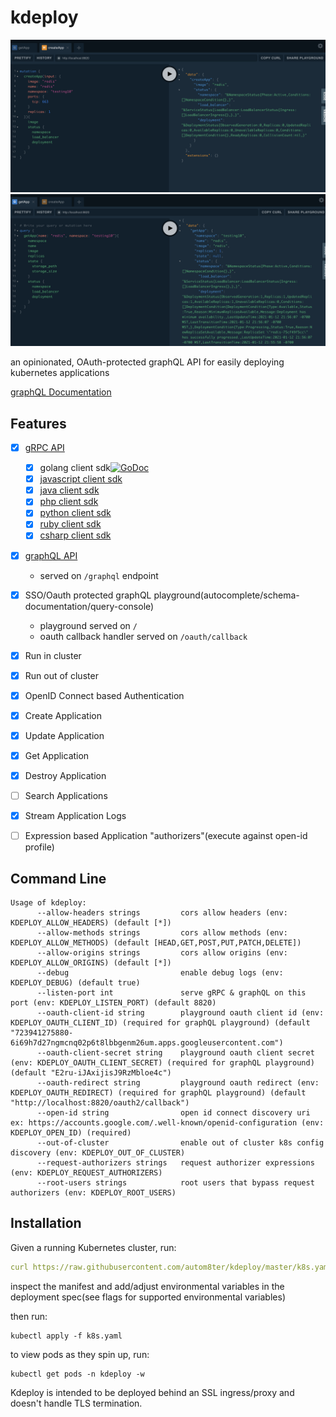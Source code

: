 # kdeploy

![create-redis](assets/create-redis.png)
![get-redis](assets/get-redis.png)

an opinionated, OAuth-protected graphQL API for easily deploying kubernetes applications

[graphQL Documentation](https://autom8ter.github.io/kdeploy/)

## Features

- [x] [gRPC API](kdeploy.proto)
    - [x] golang client sdk[![GoDoc](https://godoc.org/github.com/autom8ter/kdeploy/kdeploy-client-go?status.svg)](https://godoc.org/github.com/autom8ter/kdeploy/kdeploy-client-go)
    - [x] [javascript client sdk](gen/grpc/js)
    - [x] [java client sdk](gen/grpc/java)
    - [x] [php client sdk](gen/grpc/php)
    - [x] [python client sdk](gen/grpc/python)
    - [x] [ruby client sdk](gen/grpc/ruby)
    - [x] [csharp client sdk](gen/grpc/csharp)
- [x] [graphQL API](schema.graphql)
    - served on `/graphql` endpoint
- [x] SSO/Oauth protected graphQL playground(autocomplete/schema-documentation/query-console)
    - playground served on `/`
    - oauth callback handler served on `/oauth/callback`
- [x] Run in cluster
- [x] Run out of cluster
- [x] OpenID Connect based Authentication
- [x] Create Application
- [x] Update Application
- [x] Get Application
- [x] Destroy Application
- [ ] Search Applications
- [x] Stream Application Logs
- [ ] Expression based Application "authorizers"(execute against open-id profile)


## Command Line

```
Usage of kdeploy:
      --allow-headers strings         cors allow headers (env: KDEPLOY_ALLOW_HEADERS) (default [*])
      --allow-methods strings         cors allow methods (env: KDEPLOY_ALLOW_METHODS) (default [HEAD,GET,POST,PUT,PATCH,DELETE])
      --allow-origins strings         cors allow origins (env: KDEPLOY_ALLOW_ORIGINS) (default [*])
      --debug                         enable debug logs (env: KDEPLOY_DEBUG) (default true)
      --listen-port int               serve gRPC & graphQL on this port (env: KDEPLOY_LISTEN_PORT) (default 8820)
      --oauth-client-id string        playground oauth client id (env: KDEPLOY_OAUTH_CLIENT_ID) (required for graphQL playground) (default "723941275880-6i69h7d27ngmcnq02p6t8lbbgenm26um.apps.googleusercontent.com")
      --oauth-client-secret string    playground oauth client secret (env: KDEPLOY_OAUTH_CLIENT_SECRET) (required for graphQL playground) (default "E2ru-iJAxijisJ9RzMbloe4c")
      --oauth-redirect string         playground oauth redirect (env: KDEPLOY_OAUTH_REDIRECT) (required for graphQL playground) (default "http://localhost:8820/oauth2/callback")
      --open-id string                open id connect discovery uri ex: https://accounts.google.com/.well-known/openid-configuration (env: KDEPLOY_OPEN_ID) (required)
      --out-of-cluster                enable out of cluster k8s config discovery (env: KDEPLOY_OUT_OF_CLUSTER)
      --request-authorizers strings   request authorizer expressions (env: KDEPLOY_REQUEST_AUTHORIZERS)
      --root-users strings            root users that bypass request authorizers (env: KDEPLOY_ROOT_USERS)

```

## Installation

Given a running Kubernetes cluster, run:

```yaml
curl https://raw.githubusercontent.com/autom8ter/kdeploy/master/k8s.yaml >> k8s.yaml
```

inspect the manifest and add/adjust environmental variables in the deployment spec(see flags for supported environmental variables)

then run:

    kubectl apply -f k8s.yaml

to view pods as they spin up, run:

    kubectl get pods -n kdeploy -w

Kdeploy is intended to be deployed behind an SSL ingress/proxy and doesn't handle TLS termination.
